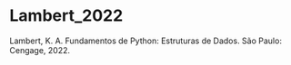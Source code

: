 # Lambert_2022
Lambert, K. A. Fundamentos de Python: Estruturas de Dados. São Paulo: Cengage, 2022.
